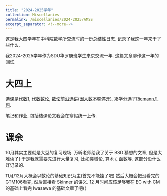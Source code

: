 ```yaml
---
title: "2024-2025学年"
collection: Miscellanies
permalink: /miscellanies/2024-2025/AMSS
excerpt_separator: <!--more-->
---
```

这是我大四学年在中科院数学所交流时的一份总结性日志. 记录了我这一年来干了些什么. 
<!--more-->

我2024-2025学年作为SDU华罗庚班学生来京交流一年. 这篇文章聊作这一年的回忆. 


# 大四上

选课是[代数1](https://jwba.ucas.ac.cn/sc/course/courseplan/266915), [代数数论](https://jwba.ucas.ac.cn/sc/course/courseplan/266941), [数论前沿选讲(因人数不够停开)](). 凑学分选了[Riemann几何](). 

笔记和作业, 包括结课论文我会在寒假统一上传. 


# 课余

10月其实主要就是大型的复习现场. 万昕老师给我了关于 BSD 猜想的文章, 但是太难读了( 
于是我就需要先进行大量复习, 比如类域论, 算术 $L$ 函数等. 这部分没什么好记录的. 


11月/12月大概会以数论的基础知识为主(首先不能挂了吧)
然后大概会把没看完的GTM106看完, 然后直接看 Skinner 的讲义.
12 月时间应该足够我在 EC with CM 的基础上看完 Iwasawa 的基础文章了吧((
